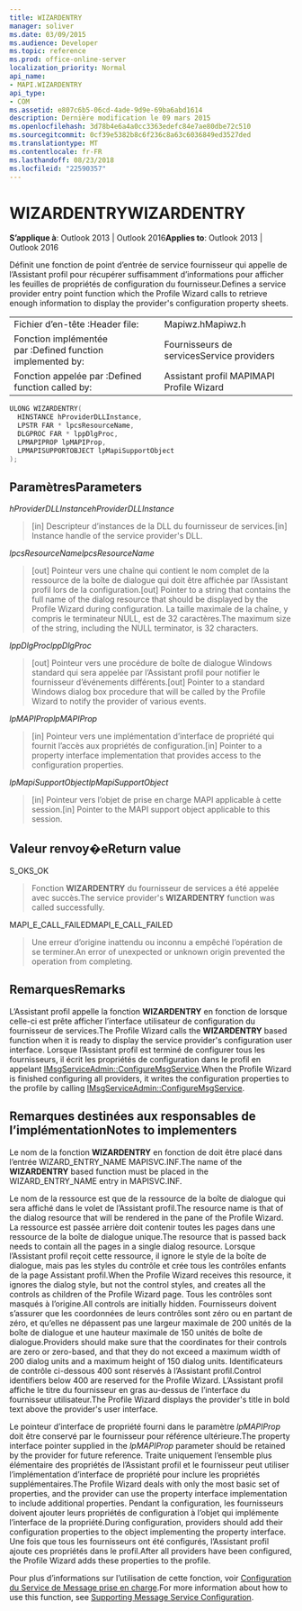 ```yaml
---
title: WIZARDENTRY
manager: soliver
ms.date: 03/09/2015
ms.audience: Developer
ms.topic: reference
ms.prod: office-online-server
localization_priority: Normal
api_name:
- MAPI.WIZARDENTRY
api_type:
- COM
ms.assetid: e807c6b5-06cd-4ade-9d9e-69ba6abd1614
description: Dernière modification le 09 mars 2015
ms.openlocfilehash: 3d78b4e6a4a0cc3363edefc84e7ae80dbe72c510
ms.sourcegitcommit: 0cf39e5382b8c6f236c8a63c6036849ed3527ded
ms.translationtype: MT
ms.contentlocale: fr-FR
ms.lasthandoff: 08/23/2018
ms.locfileid: "22590357"
---
```

# <a name="wizardentry"></a><span data-ttu-id="1af94-103">WIZARDENTRY</span><span class="sxs-lookup"><span data-stu-id="1af94-103">WIZARDENTRY</span></span>

  
  
<span data-ttu-id="1af94-104">**S’applique à**: Outlook 2013 | Outlook 2016</span><span class="sxs-lookup"><span data-stu-id="1af94-104">**Applies to**: Outlook 2013 | Outlook 2016</span></span> 
  
<span data-ttu-id="1af94-105">Définit une fonction de point d’entrée de service fournisseur qui appelle de l’Assistant profil pour récupérer suffisamment d’informations pour afficher les feuilles de propriétés de configuration du fournisseur.</span><span class="sxs-lookup"><span data-stu-id="1af94-105">Defines a service provider entry point function which the Profile Wizard calls to retrieve enough information to display the provider's configuration property sheets.</span></span> 
  
|||
|:-----|:-----|
|<span data-ttu-id="1af94-106">Fichier d’en-tête :</span><span class="sxs-lookup"><span data-stu-id="1af94-106">Header file:</span></span>  <br/> |<span data-ttu-id="1af94-107">Mapiwz.h</span><span class="sxs-lookup"><span data-stu-id="1af94-107">Mapiwz.h</span></span>  <br/> |
|<span data-ttu-id="1af94-108">Fonction implémentée par :</span><span class="sxs-lookup"><span data-stu-id="1af94-108">Defined function implemented by:</span></span>  <br/> |<span data-ttu-id="1af94-109">Fournisseurs de services</span><span class="sxs-lookup"><span data-stu-id="1af94-109">Service providers</span></span>  <br/> |
|<span data-ttu-id="1af94-110">Fonction appelée par :</span><span class="sxs-lookup"><span data-stu-id="1af94-110">Defined function called by:</span></span>  <br/> |<span data-ttu-id="1af94-111">Assistant profil MAPI</span><span class="sxs-lookup"><span data-stu-id="1af94-111">MAPI Profile Wizard</span></span>  <br/> |
   
```cpp
ULONG WIZARDENTRY(
  HINSTANCE hProviderDLLInstance,
  LPSTR FAR * lpcsResourceName,
  DLGPROC FAR * lppDlgProc,
  LPMAPIPROP lpMAPIProp,
  LPMAPISUPPORTOBJECT lpMapiSupportObject
);
```

## <a name="parameters"></a><span data-ttu-id="1af94-112">Paramètres</span><span class="sxs-lookup"><span data-stu-id="1af94-112">Parameters</span></span>

 <span data-ttu-id="1af94-113">_hProviderDLLInstance_</span><span class="sxs-lookup"><span data-stu-id="1af94-113">_hProviderDLLInstance_</span></span>
  
> <span data-ttu-id="1af94-114">[in] Descripteur d’instances de la DLL du fournisseur de services.</span><span class="sxs-lookup"><span data-stu-id="1af94-114">[in] Instance handle of the service provider's DLL.</span></span> 
    
 <span data-ttu-id="1af94-115">_lpcsResourceName_</span><span class="sxs-lookup"><span data-stu-id="1af94-115">_lpcsResourceName_</span></span>
  
> <span data-ttu-id="1af94-116">[out] Pointeur vers une chaîne qui contient le nom complet de la ressource de la boîte de dialogue qui doit être affichée par l’Assistant profil lors de la configuration.</span><span class="sxs-lookup"><span data-stu-id="1af94-116">[out] Pointer to a string that contains the full name of the dialog resource that should be displayed by the Profile Wizard during configuration.</span></span> <span data-ttu-id="1af94-117">La taille maximale de la chaîne, y compris le terminateur NULL, est de 32 caractères.</span><span class="sxs-lookup"><span data-stu-id="1af94-117">The maximum size of the string, including the NULL terminator, is 32 characters.</span></span> 
    
 <span data-ttu-id="1af94-118">_lppDlgProc_</span><span class="sxs-lookup"><span data-stu-id="1af94-118">_lppDlgProc_</span></span>
  
> <span data-ttu-id="1af94-119">[out] Pointeur vers une procédure de boîte de dialogue Windows standard qui sera appelée par l’Assistant profil pour notifier le fournisseur d’événements différents.</span><span class="sxs-lookup"><span data-stu-id="1af94-119">[out] Pointer to a standard Windows dialog box procedure that will be called by the Profile Wizard to notify the provider of various events.</span></span> 
    
 <span data-ttu-id="1af94-120">_lpMAPIProp_</span><span class="sxs-lookup"><span data-stu-id="1af94-120">_lpMAPIProp_</span></span>
  
> <span data-ttu-id="1af94-121">[in] Pointeur vers une implémentation d’interface de propriété qui fournit l’accès aux propriétés de configuration.</span><span class="sxs-lookup"><span data-stu-id="1af94-121">[in] Pointer to a property interface implementation that provides access to the configuration properties.</span></span> 
    
 <span data-ttu-id="1af94-122">_lpMapiSupportObject_</span><span class="sxs-lookup"><span data-stu-id="1af94-122">_lpMapiSupportObject_</span></span>
  
> <span data-ttu-id="1af94-123">[in] Pointeur vers l’objet de prise en charge MAPI applicable à cette session.</span><span class="sxs-lookup"><span data-stu-id="1af94-123">[in] Pointer to the MAPI support object applicable to this session.</span></span>
    
## <a name="return-value"></a><span data-ttu-id="1af94-124">Valeur renvoy�e</span><span class="sxs-lookup"><span data-stu-id="1af94-124">Return value</span></span>

<span data-ttu-id="1af94-125">S_OK</span><span class="sxs-lookup"><span data-stu-id="1af94-125">S_OK</span></span> 
  
> <span data-ttu-id="1af94-126">Fonction **WIZARDENTRY** du fournisseur de services a été appelée avec succès.</span><span class="sxs-lookup"><span data-stu-id="1af94-126">The service provider's **WIZARDENTRY** function was called successfully.</span></span> 
    
<span data-ttu-id="1af94-127">MAPI_E_CALL_FAILED</span><span class="sxs-lookup"><span data-stu-id="1af94-127">MAPI_E_CALL_FAILED</span></span> 
  
> <span data-ttu-id="1af94-128">Une erreur d’origine inattendu ou inconnu a empêché l’opération de se terminer.</span><span class="sxs-lookup"><span data-stu-id="1af94-128">An error of unexpected or unknown origin prevented the operation from completing.</span></span>
    
## <a name="remarks"></a><span data-ttu-id="1af94-129">Remarques</span><span class="sxs-lookup"><span data-stu-id="1af94-129">Remarks</span></span>

<span data-ttu-id="1af94-130">L’Assistant profil appelle la fonction **WIZARDENTRY** en fonction de lorsque celle-ci est prête afficher l’interface utilisateur de configuration du fournisseur de services.</span><span class="sxs-lookup"><span data-stu-id="1af94-130">The Profile Wizard calls the **WIZARDENTRY** based function when it is ready to display the service provider's configuration user interface.</span></span> <span data-ttu-id="1af94-131">Lorsque l’Assistant profil est terminé de configurer tous les fournisseurs, il écrit les propriétés de configuration dans le profil en appelant [IMsgServiceAdmin::ConfigureMsgService](imsgserviceadmin-configuremsgservice.md).</span><span class="sxs-lookup"><span data-stu-id="1af94-131">When the Profile Wizard is finished configuring all providers, it writes the configuration properties to the profile by calling [IMsgServiceAdmin::ConfigureMsgService](imsgserviceadmin-configuremsgservice.md).</span></span> 
  
## <a name="notes-to-implementers"></a><span data-ttu-id="1af94-132">Remarques destinées aux responsables de l’implémentation</span><span class="sxs-lookup"><span data-stu-id="1af94-132">Notes to implementers</span></span>

<span data-ttu-id="1af94-133">Le nom de la fonction **WIZARDENTRY** en fonction de doit être placé dans l’entrée WIZARD_ENTRY_NAME MAPISVC.INF.</span><span class="sxs-lookup"><span data-stu-id="1af94-133">The name of the **WIZARDENTRY** based function must be placed in the WIZARD_ENTRY_NAME entry in MAPISVC.INF.</span></span> 
  
<span data-ttu-id="1af94-134">Le nom de la ressource est que de la ressource de la boîte de dialogue qui sera affiché dans le volet de l’Assistant profil.</span><span class="sxs-lookup"><span data-stu-id="1af94-134">The resource name is that of the dialog resource that will be rendered in the pane of the Profile Wizard.</span></span> <span data-ttu-id="1af94-135">La ressource est passée arrière doit contenir toutes les pages dans une ressource de la boîte de dialogue unique.</span><span class="sxs-lookup"><span data-stu-id="1af94-135">The resource that is passed back needs to contain all the pages in a single dialog resource.</span></span> <span data-ttu-id="1af94-136">Lorsque l’Assistant profil reçoit cette ressource, il ignore le style de la boîte de dialogue, mais pas les styles du contrôle et crée tous les contrôles enfants de la page Assistant profil.</span><span class="sxs-lookup"><span data-stu-id="1af94-136">When the Profile Wizard receives this resource, it ignores the dialog style, but not the control styles, and creates all the controls as children of the Profile Wizard page.</span></span> <span data-ttu-id="1af94-137">Tous les contrôles sont masqués à l’origine.</span><span class="sxs-lookup"><span data-stu-id="1af94-137">All controls are initially hidden.</span></span> <span data-ttu-id="1af94-138">Fournisseurs doivent s’assurer que les coordonnées de leurs contrôles sont zéro ou en partant de zéro, et qu’elles ne dépassent pas une largeur maximale de 200 unités de la boîte de dialogue et une hauteur maximale de 150 unités de boîte de dialogue.</span><span class="sxs-lookup"><span data-stu-id="1af94-138">Providers should make sure that the coordinates for their controls are zero or zero-based, and that they do not exceed a maximum width of 200 dialog units and a maximum height of 150 dialog units.</span></span> <span data-ttu-id="1af94-139">Identificateurs de contrôle ci-dessous 400 sont réservés à l’Assistant profil.</span><span class="sxs-lookup"><span data-stu-id="1af94-139">Control identifiers below 400 are reserved for the Profile Wizard.</span></span> <span data-ttu-id="1af94-140">L’Assistant profil affiche le titre du fournisseur en gras au-dessus de l’interface du fournisseur utilisateur.</span><span class="sxs-lookup"><span data-stu-id="1af94-140">The Profile Wizard displays the provider's title in bold text above the provider's user interface.</span></span> 
  
<span data-ttu-id="1af94-141">Le pointeur d’interface de propriété fourni dans le paramètre _lpMAPIProp_ doit être conservé par le fournisseur pour référence ultérieure.</span><span class="sxs-lookup"><span data-stu-id="1af94-141">The property interface pointer supplied in the  _lpMAPIProp_ parameter should be retained by the provider for future reference.</span></span> <span data-ttu-id="1af94-142">Traite uniquement l’ensemble plus élémentaire des propriétés de l’Assistant profil et le fournisseur peut utiliser l’implémentation d’interface de propriété pour inclure les propriétés supplémentaires.</span><span class="sxs-lookup"><span data-stu-id="1af94-142">The Profile Wizard deals with only the most basic set of properties, and the provider can use the property interface implementation to include additional properties.</span></span> <span data-ttu-id="1af94-143">Pendant la configuration, les fournisseurs doivent ajouter leurs propriétés de configuration à l’objet qui implémente l’interface de la propriété.</span><span class="sxs-lookup"><span data-stu-id="1af94-143">During configuration, providers should add their configuration properties to the object implementing the property interface.</span></span> <span data-ttu-id="1af94-144">Une fois que tous les fournisseurs ont été configurés, l’Assistant profil ajoute ces propriétés dans le profil.</span><span class="sxs-lookup"><span data-stu-id="1af94-144">After all providers have been configured, the Profile Wizard adds these properties to the profile.</span></span> 
  
<span data-ttu-id="1af94-145">Pour plus d’informations sur l’utilisation de cette fonction, voir [Configuration du Service de Message prise en charge](supporting-message-service-configuration.md).</span><span class="sxs-lookup"><span data-stu-id="1af94-145">For more information about how to use this function, see [Supporting Message Service Configuration](supporting-message-service-configuration.md).</span></span> 
  

